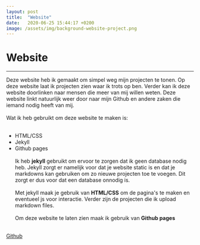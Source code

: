 ```yaml
---
layout: post
title:  "Website"
date:   2020-06-25 15:44:17 +0200
image: /assets/img/background-website-project.png
---
```

Website
======
------

Deze website heb ik gemaakt om simpel weg mijn projecten te tonen.
Op deze website laat ik projecten zien waar ik trots op ben. Verder kan ik deze website
doorlinken naar mensen die meer van mij willen weten. Deze website linkt natuurlijk weer door
naar mijn Github en andere zaken die iemand nodig heeft van mij.
<br><br>
Wat ik heb gebruikt om deze website te maken is:
<br><br>
* HTML/CSS
* Jekyll
* Github pages
<br><br>
Ik heb **jekyll** gebruikt om ervoor te zorgen dat ik geen database nodig heb.
Jekyll zorgt er namelijk voor dat je website static is en dat je markdowns kan gebruiken
om zo nieuwe projecten toe te voegen. Dit zorgt er dus voor dat een database onnodig is.
<br><br>
Met jekyll maak je gebruik van **HTML/CSS** om de pagina's te maken en eventueel js voor interactie.
Verder zijn de projecten die ik upload markdown files.
<br><br>
Om deze website te laten zien maak ik gebruik van **Github pages**
<br><br>

<a href="https://www.google.com" class="text-link">Github</a>